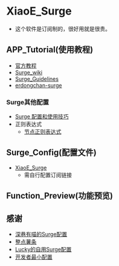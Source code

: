 # XiaoE_Surge
- 这个软件是订阅制的，很好用就是很贵。

## APP_Tutorial(使用教程)
- [官方教程](https://manual.nssurge.com/)
- [Surge_wiki](https://wiki.surge.community/)
- [Surge_Guidelines](https://surge.mitsea.com/)
- [erdongchan-surge](https://erdongchan.cn/surgeconf.html)
### Surge其他配置
- [Surge 配置和使用技巧](https://blog.skk.moe/post/i-have-my-unique-surge-setup/)
- 正则表达式
  - [节点正则表达式](https://github.com/LaolunsiG/XiaoE_PCR/blob/main/Config_File/%E8%8A%82%E7%82%B9%E7%9A%84%E6%AD%A3%E5%88%99%E8%A1%A8%E8%BE%BE%E5%BC%8F.md)

## Surge_Config(配置文件)
- [XiaoE_Surge](https://raw.githubusercontent.com/LaolunsiG/XiaoE_PCR/main/Config_File/Surge/XiaoE_Surge.conf)
  - 需自行配置订阅链接
## Function_Preview(功能预览)

## 感谢
- [深巷有喵的Surge配置](https://raw.githubusercontent.com/Rabbit-Spec/Surge/Master/Conf/Spec/Surge.conf)
- [整点薯条](https://raw.githubusercontent.com/getsomecat/GetSomeCats/Surge/FishChips.conf)
- [Lucky的自用Surge配置](https://raw.githubusercontent.com/As-Lucky/Lucky/main/Lucky-Surge.conf)
- [开发者最小配置](https://gist.githubusercontent.com/Zeaphyou/864aebea248ca1bb8000e0e5623b65f3/raw/c36413c715f43f22772d3c2353358e1ff936b2e6/Surge.conf)

